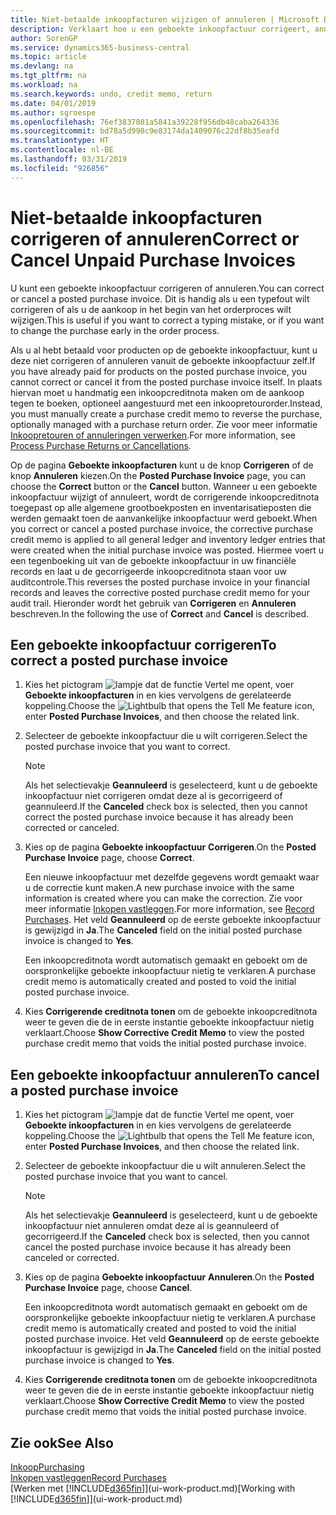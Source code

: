 ```yaml
---
title: Niet-betaalde inkoopfacturen wijzigen of annuleren | Microsoft Docs
description: Verklaart hoe u een geboekte inkoopfactuur corrigeert, annuleert of ongedaan maakt, en hoe u automatisch een inkoopcreditnota gemaakt.
author: SorenGP
ms.service: dynamics365-business-central
ms.topic: article
ms.devlang: na
ms.tgt_pltfrm: na
ms.workload: na
ms.search.keywords: undo, credit memo, return
ms.date: 04/01/2019
ms.author: sgroespe
ms.openlocfilehash: 76ef3837801a5841a39228f956db48caba264336
ms.sourcegitcommit: bd78a5d990c9e83174da1409076c22df8b35eafd
ms.translationtype: HT
ms.contentlocale: nl-BE
ms.lasthandoff: 03/31/2019
ms.locfileid: "926856"
---
```

# <a name="correct-or-cancel-unpaid-purchase-invoices"></a><span data-ttu-id="836ea-103">Niet-betaalde inkoopfacturen corrigeren of annuleren</span><span class="sxs-lookup"><span data-stu-id="836ea-103">Correct or Cancel Unpaid Purchase Invoices</span></span>
<span data-ttu-id="836ea-104">U kunt een geboekte inkoopfactuur corrigeren of annuleren.</span><span class="sxs-lookup"><span data-stu-id="836ea-104">You can correct or cancel a posted purchase invoice.</span></span> <span data-ttu-id="836ea-105">Dit is handig als u een typefout wilt corrigeren of als u de aankoop in het begin van het orderproces wilt wijzigen.</span><span class="sxs-lookup"><span data-stu-id="836ea-105">This is useful if you want to correct a typing mistake, or if you want to change the purchase early in the order process.</span></span>

<span data-ttu-id="836ea-106">Als u al hebt betaald voor producten op de geboekte inkoopfactuur, kunt u deze niet corrigeren of annuleren vanuit de geboekte inkoopfactuur zelf.</span><span class="sxs-lookup"><span data-stu-id="836ea-106">If you have already paid for products on the posted purchase invoice, you cannot correct or cancel it from the posted purchase invoice itself.</span></span> <span data-ttu-id="836ea-107">In plaats hiervan moet u handmatig een inkoopcreditnota maken om de aankoop tegen te boeken, optioneel aangestuurd met een inkoopretourorder.</span><span class="sxs-lookup"><span data-stu-id="836ea-107">Instead, you must manually create a purchase credit memo to reverse the purchase, optionally managed with a purchase return order.</span></span> <span data-ttu-id="836ea-108">Zie voor meer informatie [Inkoopretouren of annuleringen verwerken](purchasing-how-process-purchase-returns-cancellations.md).</span><span class="sxs-lookup"><span data-stu-id="836ea-108">For more information, see [Process Purchase Returns or Cancellations](purchasing-how-process-purchase-returns-cancellations.md).</span></span>

<span data-ttu-id="836ea-109">Op de pagina **Geboekte inkoopfacturen** kunt u de knop **Corrigeren** of de knop **Annuleren** kiezen.</span><span class="sxs-lookup"><span data-stu-id="836ea-109">On the **Posted Purchase Invoice** page, you can choose the **Correct** button or the **Cancel** button.</span></span> <span data-ttu-id="836ea-110">Wanneer u een geboekte inkoopfactuur wijzigt of annuleert, wordt de corrigerende inkoopcreditnota toegepast op alle algemene grootboekposten en inventarisatieposten die werden gemaakt toen de aanvankelijke inkoopfactuur werd geboekt.</span><span class="sxs-lookup"><span data-stu-id="836ea-110">When you correct or cancel a posted purchase invoice, the corrective purchase credit memo is applied to all general ledger and inventory ledger entries that were created when the initial purchase invoice was posted.</span></span> <span data-ttu-id="836ea-111">Hiermee voert u een tegenboeking uit van de geboekte inkoopfactuur in uw financiële records en laat u de gecorrigeerde inkoopcreditnota staan voor uw auditcontrole.</span><span class="sxs-lookup"><span data-stu-id="836ea-111">This reverses the posted purchase invoice in your financial records and leaves the corrective posted purchase credit memo for your audit trail.</span></span> <span data-ttu-id="836ea-112">Hieronder wordt het gebruik van **Corrigeren** en **Annuleren** beschreven.</span><span class="sxs-lookup"><span data-stu-id="836ea-112">In the following the use of **Correct** and **Cancel** is described.</span></span>

## <a name="to-correct-a-posted-purchase-invoice"></a><span data-ttu-id="836ea-113">Een geboekte inkoopfactuur corrigeren</span><span class="sxs-lookup"><span data-stu-id="836ea-113">To correct a posted purchase invoice</span></span>
1. <span data-ttu-id="836ea-114">Kies het pictogram ![lampje dat de functie Vertel me opent](media/ui-search/search_small.png "Vertel me wat u wilt doen"), voer **Geboekte inkoopfacturen** in en kies vervolgens de gerelateerde koppeling.</span><span class="sxs-lookup"><span data-stu-id="836ea-114">Choose the ![Lightbulb that opens the Tell Me feature](media/ui-search/search_small.png "Tell me what you want to do") icon, enter **Posted Purchase Invoices**, and then choose the related link.</span></span>  
2. <span data-ttu-id="836ea-115">Selecteer de geboekte inkoopfactuur die u wilt corrigeren.</span><span class="sxs-lookup"><span data-stu-id="836ea-115">Select the posted purchase invoice that you want to correct.</span></span>  

    > [!NOTE]  
    >   <span data-ttu-id="836ea-116">Als het selectievakje **Geannuleerd** is geselecteerd, kunt u de geboekte inkoopfactuur niet corrigeren omdat deze al is gecorrigeerd of geannuleerd.</span><span class="sxs-lookup"><span data-stu-id="836ea-116">If the **Canceled** check box is selected, then you cannot correct the posted purchase invoice because it has already been corrected or canceled.</span></span>
3. <span data-ttu-id="836ea-117">Kies op de pagina **Geboekte inkoopfactuur** **Corrigeren**.</span><span class="sxs-lookup"><span data-stu-id="836ea-117">On the **Posted Purchase Invoice** page, choose **Correct**.</span></span>

    <span data-ttu-id="836ea-118">Een nieuwe inkoopfactuur met dezelfde gegevens wordt gemaakt waar u de correctie kunt maken.</span><span class="sxs-lookup"><span data-stu-id="836ea-118">A new purchase invoice with the same information is created where you can make the correction.</span></span> <span data-ttu-id="836ea-119">Zie voor meer informatie [Inkopen vastleggen](purchasing-how-record-purchases.md).</span><span class="sxs-lookup"><span data-stu-id="836ea-119">For more information, see [Record Purchases](purchasing-how-record-purchases.md).</span></span> <span data-ttu-id="836ea-120">Het veld **Geannuleerd** op de eerste geboekte inkoopfactuur is gewijzigd in **Ja**.</span><span class="sxs-lookup"><span data-stu-id="836ea-120">The **Canceled** field on the initial posted purchase invoice is changed to **Yes**.</span></span>

    <span data-ttu-id="836ea-121">Een inkoopcreditnota wordt automatisch gemaakt en geboekt om de oorspronkelijke geboekte inkoopfactuur nietig te verklaren.</span><span class="sxs-lookup"><span data-stu-id="836ea-121">A purchase credit memo is automatically created and posted to void the initial posted purchase invoice.</span></span>
4. <span data-ttu-id="836ea-122">Kies **Corrigerende creditnota tonen** om de geboekte inkoopcreditnota weer te geven die de in eerste instantie geboekte inkoopfactuur nietig verklaart.</span><span class="sxs-lookup"><span data-stu-id="836ea-122">Choose **Show Corrective Credit Memo** to view the posted purchase credit memo that voids the initial posted purchase invoice.</span></span>

## <a name="to-cancel-a-posted-purchase-invoice"></a><span data-ttu-id="836ea-123">Een geboekte inkoopfactuur annuleren</span><span class="sxs-lookup"><span data-stu-id="836ea-123">To cancel a posted purchase invoice</span></span>
1. <span data-ttu-id="836ea-124">Kies het pictogram ![lampje dat de functie Vertel me opent](media/ui-search/search_small.png "Vertel me wat u wilt doen"), voer **Geboekte inkoopfacturen** in en kies vervolgens de gerelateerde koppeling.</span><span class="sxs-lookup"><span data-stu-id="836ea-124">Choose the ![Lightbulb that opens the Tell Me feature](media/ui-search/search_small.png "Tell me what you want to do") icon, enter **Posted Purchase Invoices**, and then choose the related link.</span></span>  
2. <span data-ttu-id="836ea-125">Selecteer de geboekte inkoopfactuur die u wilt annuleren.</span><span class="sxs-lookup"><span data-stu-id="836ea-125">Select the posted purchase invoice that you want to cancel.</span></span>

    > [!NOTE]  
    >   <span data-ttu-id="836ea-126">Als het selectievakje **Geannuleerd** is geselecteerd, kunt u de geboekte inkoopfactuur niet annuleren omdat deze al is geannuleerd of gecorrigeerd.</span><span class="sxs-lookup"><span data-stu-id="836ea-126">If the **Canceled** check box is selected, then you cannot cancel the posted purchase invoice because it has already been canceled or corrected.</span></span>
3. <span data-ttu-id="836ea-127">Kies op de pagina **Geboekte inkoopfactuur** **Annuleren**.</span><span class="sxs-lookup"><span data-stu-id="836ea-127">On the **Posted Purchase Invoice** page, choose **Cancel**.</span></span>

    <span data-ttu-id="836ea-128">Een inkoopcreditnota wordt automatisch gemaakt en geboekt om de oorspronkelijke geboekte inkoopfactuur nietig te verklaren.</span><span class="sxs-lookup"><span data-stu-id="836ea-128">A purchase credit memo is automatically created and posted to void the initial posted purchase invoice.</span></span> <span data-ttu-id="836ea-129">Het veld **Geannuleerd** op de eerste geboekte inkoopfactuur is gewijzigd in **Ja**.</span><span class="sxs-lookup"><span data-stu-id="836ea-129">The **Canceled** field on the initial posted purchase invoice is changed to **Yes**.</span></span>
4. <span data-ttu-id="836ea-130">Kies **Corrigerende creditnota tonen** om de geboekte inkoopcreditnota weer te geven die de in eerste instantie geboekte inkoopfactuur nietig verklaart.</span><span class="sxs-lookup"><span data-stu-id="836ea-130">Choose **Show Corrective Credit Memo** to view the posted purchase credit memo that voids the initial posted purchase invoice.</span></span>

## <a name="see-also"></a><span data-ttu-id="836ea-131">Zie ook</span><span class="sxs-lookup"><span data-stu-id="836ea-131">See Also</span></span>
[<span data-ttu-id="836ea-132">Inkoop</span><span class="sxs-lookup"><span data-stu-id="836ea-132">Purchasing</span></span>](purchasing-manage-purchasing.md)  
[<span data-ttu-id="836ea-133">Inkopen vastleggen</span><span class="sxs-lookup"><span data-stu-id="836ea-133">Record Purchases</span></span>](purchasing-how-record-purchases.md)  
<span data-ttu-id="836ea-134">[Werken met [!INCLUDE[d365fin](includes/d365fin_md.md)]](ui-work-product.md)</span><span class="sxs-lookup"><span data-stu-id="836ea-134">[Working with [!INCLUDE[d365fin](includes/d365fin_md.md)]](ui-work-product.md)</span></span>
